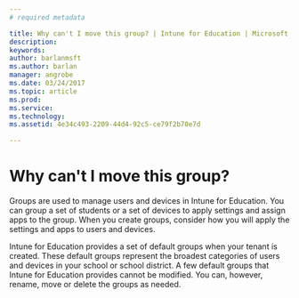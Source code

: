 ```yaml
---
# required metadata

title: Why can't I move this group? | Intune for Education | Microsoft Docs
description:
keywords:
author: barlanmsft
ms.author: barlan
manager: angrobe
ms.date: 03/24/2017
ms.topic: article
ms.prod:
ms.service:
ms.technology:
ms.assetid: 4e34c493-2209-44d4-92c5-ce79f2b70e7d

---
```


# Why can't I move this group?

Groups are used to manage users and devices in Intune for Education. You can group a set of students or a set of devices to apply settings and assign apps to the group. When you create groups, consider how you will apply the settings and apps to users and devices.

Intune for Education provides a set of default groups when your tenant is created. These default groups represent the broadest categories of users and devices in your school or school district. A few default groups that Intune for Education provides cannot be modified. You can, however, rename, move or delete the groups as needed.





><!-- [&larr; **Add apps**](.\add-apps.md)     [**Install apps** &rarr;](.\install-apps.md) -->
